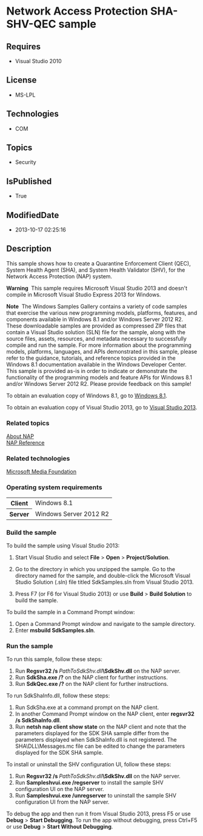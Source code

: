 # Network Access Protection SHA-SHV-QEC sample
## Requires
* Visual Studio 2010
## License
* MS-LPL
## Technologies
* COM
## Topics
* Security
## IsPublished
* True
## ModifiedDate
* 2013-10-17 02:25:16
## Description

<div id="mainSection">
<p>This sample shows how to create a Quarantine Enforcement Client (QEC), System Health Agent (SHA), and System Health Validator (SHV), for the Network Access Protection (NAP) system.
</p>
<p class="note"><b>Warning</b>&nbsp;&nbsp;This sample requires Microsoft Visual Studio&nbsp;2013 and doesn't compile in Microsoft Visual Studio Express&nbsp;2013 for Windows.</p>
<p class="note"><b>Note</b>&nbsp;&nbsp;The Windows Samples Gallery contains a variety of code samples that exercise the various new programming models, platforms, features, and components available in Windows&nbsp;8.1 and/or Windows Server&nbsp;2012&nbsp;R2. These downloadable samples
 are provided as compressed ZIP files that contain a Visual Studio solution (SLN) file for the sample, along with the source files, assets, resources, and metadata necessary to successfully compile and run the sample. For more information about the programming
 models, platforms, languages, and APIs demonstrated in this sample, please refer to the guidance, tutorials, and reference topics provided in the Windows&nbsp;8.1 documentation available in the Windows Developer Center. This sample is provided as-is in order to
 indicate or demonstrate the functionality of the programming models and feature APIs for Windows&nbsp;8.1 and/or Windows Server&nbsp;2012&nbsp;R2. Please provide feedback on this sample!</p>
<p>To obtain an evaluation copy of Windows&nbsp;8.1, go to <a href="http://go.microsoft.com/fwlink/p/?linkid=301696">
Windows&nbsp;8.1</a>.</p>
<p>To obtain an evaluation copy of Visual Studio&nbsp;2013, go to <a href="http://go.microsoft.com/fwlink/p/?linkid=301697">
Visual Studio&nbsp;2013</a>.</p>
<h3><a id="related_topics"></a>Related topics</h3>
<dl><dt><a href="http://msdn.microsoft.com/en-us/library/windows/desktop/aa369143">About NAP</a>
</dt><dt><a href="http://msdn.microsoft.com/en-us/library/windows/desktop/aa369706">NAP Reference</a>
</dt></dl>
<h3>Related technologies</h3>
<a href="http://msdn.microsoft.com/en-us/library/windows/desktop/ms694197">Microsoft Media Foundation</a>
<h3>Operating system requirements</h3>
<table>
<tbody>
<tr>
<th>Client</th>
<td><dt>Windows&nbsp;8.1 </dt></td>
</tr>
<tr>
<th>Server</th>
<td><dt>Windows Server&nbsp;2012&nbsp;R2 </dt></td>
</tr>
</tbody>
</table>
<h3>Build the sample</h3>
<p>To build the sample using Visual Studio&nbsp;2013:</p>
<ol>
<li>
<p>Start Visual Studio and select <b>File</b> &gt; <b>Open</b> &gt; <b>Project/Solution</b>.</p>
</li><li>
<p>Go to the directory in which you unzipped the sample. Go to the directory named for the sample, and double-click the Microsoft Visual Studio Solution (.sln) file titled SdkSamples.sln from Visual Studio&nbsp;2013.</p>
</li><li>
<p>Press F7 (or F6 for Visual Studio&nbsp;2013) or use <b>Build</b> &gt; <b>Build Solution</b> to build the sample.</p>
</li></ol>
<p>To build the sample in a Command Prompt window:</p>
<ol>
<li>Open a Command Prompt window and navigate to the sample directory. </li><li>Enter <b>msbuild SdkSamples.sln</b>. </li></ol>
<h3>Run the sample</h3>
<p>To run this sample, follow these steps:</p>
<ol>
<li>Run <b>Regsvr32 /s </b><i>PathToSdkShv.dll</i><b>\SdkShv.dll</b> on the NAP server.
</li><li>Run <b>SdkSha.exe /?</b> on the NAP client for further instructions. </li><li>Run <b>SdkQec.exe /?</b> on the NAP client for further instructions. </li></ol>
<p>To run SdkShaInfo.dll, follow these steps:</p>
<ol>
<li>Run SdkSha.exe at a command prompt on the NAP client. </li><li>In another Command Prompt window on the NAP client, enter <b>regsvr32 /s SdkShaInfo.dll</b>.
</li><li>Run <b>netsh nap client show state</b> on the NAP client and note that the parameters displayed for the SDK SHA sample differ from the parameters displayed when SdkShaInfo.dll is not registered. The SHA\DLL\Messages.mc file can be edited to change the parameters
 displayed for the SDK SHA sample. </li></ol>
<p>To install or uninstall the SHV configuration UI, follow these steps:</p>
<ol>
<li>Run <b>Regsvr32 /s </b><i>PathToSdkShv.dll</i><b>\SdkShv.dll</b> on the NAP server.
</li><li>Run <b>Sampleshvui.exe /regserver</b> to install the sample SHV configuration UI on the NAP server.
</li><li>Run <b>Sampleshvui.exe /unregserver</b> to uninstall the sample SHV configuration UI from the NAP server.
</li></ol>
<p>To debug the app and then run it from Visual Studio&nbsp;2013, press F5 or use <b>Debug</b> &gt;
<b>Start Debugging</b>. To run the app without debugging, press Ctrl&#43;F5 or use <b>
Debug</b> &gt; <b>Start Without Debugging</b>.</p>
</div>
